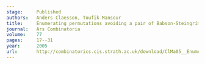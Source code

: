 ```yaml
---
stage:     Published
authors:   Anders Claesson, Toufik Mansour
title:     Enumerating permutations avoiding a pair of Babson-Steingrímsson patterns
journal:   Ars Combinatoria
volume:    77
pages:     17--31
year:      2005
url:       http://combinatorics.cis.strath.ac.uk/download/ClMa05__Enumerating_permutations.pdf
---
```

